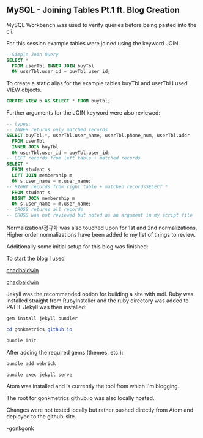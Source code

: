 ## MySQL - Joining Tables Pt.1 ft. Blog Creation

MySQL Workbench was used to verify queries before being pasted into the cli.

For this session example tables were joined using the keyword JOIN.

```sql
--Simple Join Query
SELECT *
  FROM userTbl INNER JOIN buyTbl
  ON userTbl.user_id = buyTbl.user_id;
```

To create a static alias for the example tables buyTbl and userTbl I used VIEW objects.

```sql
CREATE VIEW b AS SELECT * FROM buyTbl;
```

Further arguments for the JOIN keyword were also reviewed:

```sql
-- types:
-- INNER returns only matched records
SELECT buyTbl.*, userTbl.user_name, userTbl.phone_num, userTbl.addr
  FROM userTbl
  INNER JOIN buyTbl
  ON userTbl.user_id = buyTbl.user_id;
-- LEFT records from left table + matched records
SELECT *
  FROM student s
  LEFT JOIN membership m
  ON s.user_name = m.user_name;
-- RIGHT records from right table + matched recordsSELECT *
  FROM student s
  RIGHT JOIN membership m
  ON s.user_name = m.user_name;
-- CROSS returns all records
-- CROSS was not reviewed but noted as an argument in my script file
```

Normalization/정규화 was also touched upon for 1st and 2nd normalizations. Higher order normalizations have been added to my list of things to review.

Additionally some initial setup for this blog was finished:

To start the blog I used 

<a href="https://github.com/chadbaldwin/simple-blog-bootstrap" target="_blank">chadbaldwin</a>

[chadbaldwin](https://github.com/chadbaldwin/simple-blog-bootstrap)

Jekyll was the recommended option for building a site with mdl. Ruby was installed straight from RubyInstaller and the ruby directory was added to PATH. Jekyll was then installed:

```powershell
gem install jekyll bundler

cd gonkmetrics.github.io

bundle init
```

After adding the required gems (themes, etc.):

```powershell
bundle add webrick

bundle exec jekyll serve
```

Atom was installed and is currently the tool from which I'm blogging.

The root for gonkmetrics.github.io was also locally hosted.

Changes were not tested locally but rather pushed directly from Atom and deployed to the github-site.

-gonkgonk
